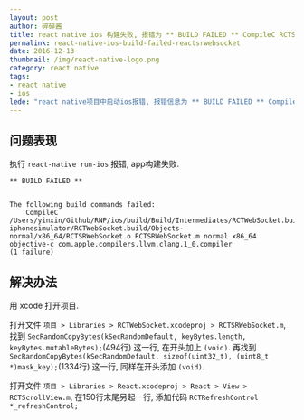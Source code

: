 ```yaml
---
layout: post
author: 碎碎酱
title: react native ios 构建失败, 报错为 ** BUILD FAILED ** CompileC RCTSRWebSocket.o (1 failure)
permalink: react-native-ios-build-failed-reactsrwebsocket
date: 2016-12-13
thumbnail: /img/react-native-logo.png
category: react native
tags:
- react native
- ios
lede: "react native项目中启动ios报错, 报错信息为 ** BUILD FAILED ** CompileC RCTSRWebSocket.o (1 failure), 解决办法为"
---
```



## 问题表现

执行 `react-native run-ios` 报错, app构建失败.

```
** BUILD FAILED **


The following build commands failed:
	CompileC /Users/yinxin/Github/RNP/ios/build/Build/Intermediates/RCTWebSocket.build/Debug-iphonesimulator/RCTWebSocket.build/Objects-normal/x86_64/RCTSRWebSocket.o RCTSRWebSocket.m normal x86_64 objective-c com.apple.compilers.llvm.clang.1_0.compiler
(1 failure)
```

## 解决办法

用 xcode 打开项目.

打开文件 `项目 > Libraries > RCTWebSocket.xcodeproj > RCTSRWebSocket.m`, 找到 `SecRandomCopyBytes(kSecRandomDefault, keyBytes.length, keyBytes.mutableBytes);`(494行) 这一行, 在开头加上 `(void)`.  再找到 `SecRandomCopyBytes(kSecRandomDefault, sizeof(uint32_t), (uint8_t *)mask_key);`(1334行) 这一行, 同样在开头添加 `(void)`.

打开文件 `项目 > Libraries > React.xcodeproj > React > View > RCTScrollView.m`, 在150行末尾另起一行, 添加代码 `RCTRefreshControl *_refreshControl;`